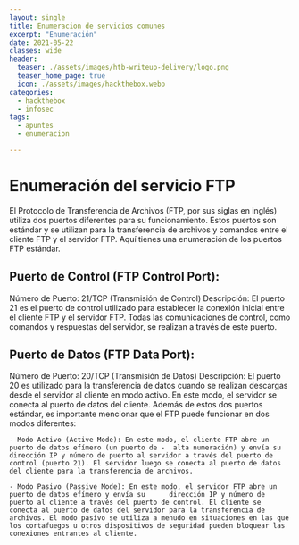 ```yaml
---
layout: single
title: Enumeracion de servicios comunes
excerpt: "Enumeración"
date: 2021-05-22
classes: wide
header:
  teaser: ./assets/images/htb-writeup-delivery/logo.png
  teaser_home_page: true
  icon: ./assets/images/hackthebox.webp
categories:
  - hackthebox
  - infosec
tags:  
  - apuntes
  - enumeracion

---
```

# Enumeración del servicio FTP

El Protocolo de Transferencia de Archivos (FTP, por sus siglas en inglés) utiliza dos puertos diferentes para su funcionamiento. Estos puertos son estándar y se utilizan para la transferencia de archivos y comandos entre el cliente FTP y el servidor FTP. Aquí tienes una enumeración de los puertos FTP estándar.

## Puerto de Control (FTP Control Port):

Número de Puerto: 21/TCP (Transmisión de Control)
Descripción: El puerto 21 es el puerto de control utilizado para establecer la conexión inicial entre el cliente FTP y el servidor FTP. Todas las comunicaciones de control, como comandos y respuestas del servidor, se realizan a través de este puerto.

## Puerto de Datos (FTP Data Port):

Número de Puerto: 20/TCP (Transmisión de Datos)
Descripción: El puerto 20 es utilizado para la transferencia de datos cuando se realizan descargas desde el servidor al cliente en modo activo. En este modo, el servidor se conecta al puerto de datos del cliente.
Además de estos dos puertos estándar, es importante mencionar que el FTP puede funcionar en dos modos diferentes:

    - Modo Activo (Active Mode): En este modo, el cliente FTP abre un puerto de datos efímero (un puerto de -  alta numeración) y envía su dirección IP y número de puerto al servidor a través del puerto de control (puerto 21). El servidor luego se conecta al puerto de datos del cliente para la transferencia de archivos.
  
    - Modo Pasivo (Passive Mode): En este modo, el servidor FTP abre un puerto de datos efímero y envía su      dirección IP y número de puerto al cliente a través del puerto de control. El cliente se conecta al puerto de datos del servidor para la transferencia de archivos. El modo pasivo se utiliza a menudo en situaciones en las que los cortafuegos u otros dispositivos de seguridad pueden bloquear las conexiones entrantes al cliente.